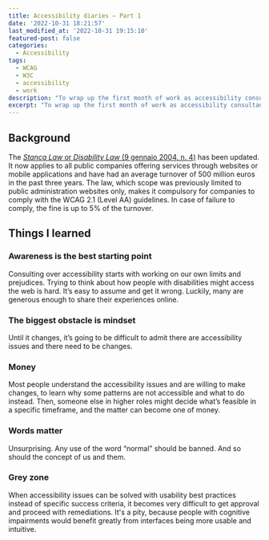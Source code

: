 ```yaml
---
title: Accessibility diaries – Part 1
date: '2022-10-31 18:21:57'
last_modified_at: '2022-10-31 19:15:10'
featured-post: false
categories:
  - Accessibility
tags:
  - WCAG
  - W3C
  - accessibility
  - work
description: "To wrap up the first month of work as accessibility consultant for one of Italy's major banks, I share a few things I learned."
excerpt: "To wrap up the first month of work as accessibility consultant for one of Italy's major banks, I share a few things I learned."
---
```

## Background
The [_Stanca Law_ or _Disability Law_ (9 gennaio 2004, n. 4)](https://www.agid.gov.it/it/design-servizi/accessibilita "read the law text: beware, it's in Italian") has been updated. It now applies to all public companies offering services through websites or mobile applications and have had an average turnover of 500 million euros in the past three years. The law, which scope was previously limited to public administration websites only, makes it compulsory for companies to comply with the WCAG 2.1 (Level AA) guidelines. In case of failure to comply, the fine is up to 5% of the turnover.

## Things I learned

### Awareness is the best starting point

Consulting over accessibility starts with working on our own limits and prejudices. Trying to think about how people with disabilities might access the web is hard. It’s easy to assume and get it wrong. Luckily, many are generous enough to share their experiences online.

### The biggest obstacle is mindset

Until it changes, it’s going to be difficult to admit there are accessibility issues and there need to be changes.

### Money

Most people understand the accessibility issues and are willing to make changes, to learn why some patterns are not accessible and what to do instead. Then, someone else in higher roles might decide what’s feasible in a specific timeframe, and the matter can become one of money.

### Words matter

Unsurprising. Any use of the word “normal” should be banned. And so should the concept of us and them.

### Grey zone

When accessibility issues can be solved with usability best practices instead of specific success criteria, it becomes very difficult to get approval and proceed with remediations. It's a pity, because people with cognitive impairments would benefit greatly from interfaces being more usable and intuitive. 